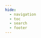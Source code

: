 ```yaml
---
hide:
  - navigation
  - toc
  - search
  - footer
---
```


<!DOCTYPE html>
<html lang="en">

<head>
    <meta charset="UTF-8">
    <meta name="viewport" content="width=device-width, initial-scale=1.0">
    <title>Tomoni</title>
    <style>
        body {
            margin: 0;
            padding: 0;
            font-family: Arial, sans-serif;
            background-size: cover;
            background-position: center;
            transition: background-image 1s ease-in-out;
            height: 100vh;
            display: flex;
            flex-direction: column;
            justify-content: center;
            align-items: center;
        }

        .title {
            font-size: 3rem;
            color: #ffffff;
            text-align: center;
            margin-bottom: 30px;
            text-shadow: 2px 2px 4px rgba(0, 0, 0, 0.5);
        }

        .button {
            position: absolute;
            bottom: 100px;
            right: 100px;
            padding: 15px 30px;
            background-color: black;
            color: #ffffff;
            border: 2px solid white;
            /*border-radius: 5px;*/
            font-size: 2rem;
            cursor: pointer;
            opacity:0.8;
            transition: background-color 0.3s;
        }

        .button:hover {
            background-color: gray;
        }

        .md-header,
        h1 {
            display: none;
        }
    </style>
</head>

<body id="background" style="background-image: url('images/bg1.jpg');">

    <button class="button" onclick="enterSite()">Enter Tomoni ▶︎</button>

    <script>
        var backgrounds = ['futabayamae.jpg', 'taiheiteam.jpg', 'bg1.jpg', 'bg2.jpg', 'bg3.jpg', 'bg4.jpg', 'bg5.jpg', 'bg6.jpg', 'bg7.jpg', 'bg8.jpg', 'bg9.jpg', 'bg10.jpg', 'bg11.jpg', 'bg12.jpg', 'bg12.jpg', 'bg13.jpg'];

        function enterSite() {
            // Redirect to your main site
            window.location.href = 'gallery';
        }

        // Generate a random index for the initial background image
        var initialIndex = Math.floor(Math.random() * backgrounds.length);
        document.getElementById('background').style.backgroundImage = 'url("images/' + backgrounds[initialIndex] + '")';

        setInterval(function () {
            var index = Math.floor(Math.random() * backgrounds.length);
            document.getElementById('background').style.backgroundImage = 'url("images/' + backgrounds[index] + '")';
        }, 5000); // Change background every 5 seconds (adjust as needed)
    </script>
</body>

</html>
